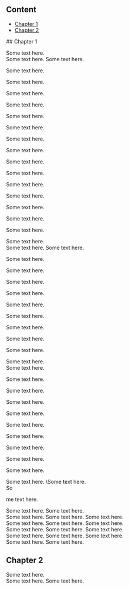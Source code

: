 ## Content

* [Chapter 1](#Chapter1)
* [Chapter 2](#Chapter2)

<div id="Chapter1"></div>
## Chapter 1

Some text here.  
Some text here.
Some text here.

Some text here. 

Some text here.

Some text here.

Some text here.  

Some text here.

Some text here.

Some text here.  

Some text here.

Some text here.

Some text here.  

Some text here.

Some text here.

Some text here.  

Some text here.

Some text here.


Some text here.  
Some text here.
Some text here.


Some text here.  

Some text here.

Some text here.

Some text here.  

Some text here.

Some text here.

Some text here.  

Some text here.

Some text here.

Some text here.  
Some text here.

Some text here.

Some text here.  



Some text here.

Some text here.

Some text here.  

Some text here.

Some text here.

Some text here.  

Some text here.

Some text here.
\\Some text here.  
So

me text here.

Some text here.
Some text here.  
Some text here.
Some text here.
Some text here.  
Some text here.
Some text here.
Some text here.  
Some text here.
Some text here.
Some text here.  
Some text here.
Some text here.
Some text here.  
Some text here.
Some text here.
## Chapter 2 <span id="Chapter2"><span>

Some text here.  
Some text here.
Some text here.